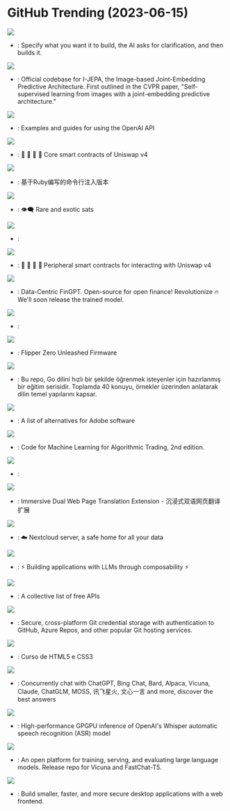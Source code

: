 # GitHub Trending (2023-06-15)

![](https://img.shields.io/badge/Python-New%203-green?style=flat-square&logo=appveyor)
- [](https://github.comundefined): Specify what you want it to build, the AI asks for clarification, and then builds it.

![](https://img.shields.io/badge/Python-New%20326-green?style=flat-square&logo=appveyor)
- [](https://github.comundefined): Official codebase for I-JEPA, the Image-based Joint-Embedding Predictive Architecture. First outlined in the CVPR paper, "Self-supervised learning from images with a joint-embedding predictive architecture."

![](https://img.shields.io/badge/Jupyter%20Notebook-New%20300-green?style=flat-square&logo=appveyor)
- [](https://github.comundefined): Examples and guides for using the OpenAI API

![](https://img.shields.io/badge/Solidity-New%20236-green?style=flat-square&logo=appveyor)
- [](https://github.comundefined): 🦄 🦄 🦄 🦄 Core smart contracts of Uniswap v4

![](https://img.shields.io/badge/Ruby-New%2070-green?style=flat-square&logo=appveyor)
- [](https://github.comundefined): 基于Ruby编写的命令行注入版本

![](https://img.shields.io/badge/Rust-New%2077-green?style=flat-square&logo=appveyor)
- [](https://github.comundefined): 👁‍🗨 Rare and exotic sats

![](https://img.shields.io/badge/none-New%20281-green?style=flat-square&logo=appveyor)
- [](https://github.comundefined): 

![](https://img.shields.io/badge/Solidity-New%2036-green?style=flat-square&logo=appveyor)
- [](https://github.comundefined): 🦄 🦄 🦄 🦄 Peripheral smart contracts for interacting with Uniswap v4

![](https://img.shields.io/badge/Jupyter%20Notebook-New%20587-green?style=flat-square&logo=appveyor)
- [](https://github.comundefined): Data-Centric FinGPT. Open-source for open finance! Revolutionize 🔥 We'll soon release the trained model.

![](https://img.shields.io/badge/Go-New%2037-green?style=flat-square&logo=appveyor)
- [](https://github.comundefined): 

![](https://img.shields.io/badge/C-New%2037-green?style=flat-square&logo=appveyor)
- [](https://github.comundefined): Flipper Zero Unleashed Firmware

![](https://img.shields.io/badge/none-New%20173-green?style=flat-square&logo=appveyor)
- [](https://github.comundefined): Bu repo, Go dilini hızlı bir şekilde öğrenmek isteyenler için hazırlanmış bir eğitim serisidir. Toplamda 40 konuyu, örnekler üzerinden anlatarak dilin temel yapılarını kapsar.

![](https://img.shields.io/badge/none-New%20286-green?style=flat-square&logo=appveyor)
- [](https://github.comundefined): A list of alternatives for Adobe software

![](https://img.shields.io/badge/Jupyter%20Notebook-New%20323-green?style=flat-square&logo=appveyor)
- [](https://github.comundefined): Code for Machine Learning for Algorithmic Trading, 2nd edition.

![](https://img.shields.io/badge/Python-New%2047-green?style=flat-square&logo=appveyor)
- [](https://github.comundefined): 

![](https://img.shields.io/badge/TypeScript-New%2067-green?style=flat-square&logo=appveyor)
- [](https://github.comundefined): Immersive Dual Web Page Translation Extension - 沉浸式双语网页翻译扩展

![](https://img.shields.io/badge/PHP-New%20183-green?style=flat-square&logo=appveyor)
- [](https://github.comundefined): ☁️ Nextcloud server, a safe home for all your data

![](https://img.shields.io/badge/Python-New%20383-green?style=flat-square&logo=appveyor)
- [](https://github.comundefined): ⚡ Building applications with LLMs through composability ⚡

![](https://img.shields.io/badge/Python-New%20346-green?style=flat-square&logo=appveyor)
- [](https://github.comundefined): A collective list of free APIs

![](https://img.shields.io/badge/C%23-New%207-green?style=flat-square&logo=appveyor)
- [](https://github.comundefined): Secure, cross-platform Git credential storage with authentication to GitHub, Azure Repos, and other popular Git hosting services.

![](https://img.shields.io/badge/HTML-New%2026-green?style=flat-square&logo=appveyor)
- [](https://github.comundefined): Curso de HTML5 e CSS3

![](https://img.shields.io/badge/JavaScript-New%2077-green?style=flat-square&logo=appveyor)
- [](https://github.comundefined): Concurrently chat with ChatGPT, Bing Chat, Bard, Alpaca, Vicuna, Claude, ChatGLM, MOSS, 讯飞星火, 文心一言 and more, discover the best answers

![](https://img.shields.io/badge/C%2B%2B-New%2050-green?style=flat-square&logo=appveyor)
- [](https://github.comundefined): High-performance GPGPU inference of OpenAI's Whisper automatic speech recognition (ASR) model

![](https://img.shields.io/badge/Python-New%20104-green?style=flat-square&logo=appveyor)
- [](https://github.comundefined): An open platform for training, serving, and evaluating large language models. Release repo for Vicuna and FastChat-T5.

![](https://img.shields.io/badge/Rust-New%20105-green?style=flat-square&logo=appveyor)
- [](https://github.comundefined): Build smaller, faster, and more secure desktop applications with a web frontend.

